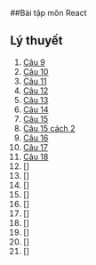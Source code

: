 ##Bài tập môn React
## Lý thuyết
1. [Câu 9](https://codepen.io/Tklet/pen/wvXWeKz)
2. [Câu 10](https://codepen.io/Tklet/pen/qBKNXNZ)
4. [Câu 11](https://codepen.io/Tklet/pen/WNypWRG)
5. [Câu 12](https://codepen.io/Tklet/pen/RwJpObd)
6. [Câu 13](https://codepen.io/Tklet/pen/zYaZXxp)
7. [Câu 14](https://codepen.io/Tklet/pen/QWxvpOG)
8. [Câu 15](https://codepen.io/Tklet/pen/GRGOPjM)
9. [Câu 15 cách 2](https://codepen.io/Tklet/pen/zYajVvq)
10. [Câu 16](https://codepen.io/Tklet/pen/WNyXLog)
11. [Câu 17](https://codepen.io/Tklet/pen/QWxmZpJ)
12. [Câu 18]()
13. []
14. []
15. []
16. []
17. []
18. []
19. []
20. []
21. []
22. []

